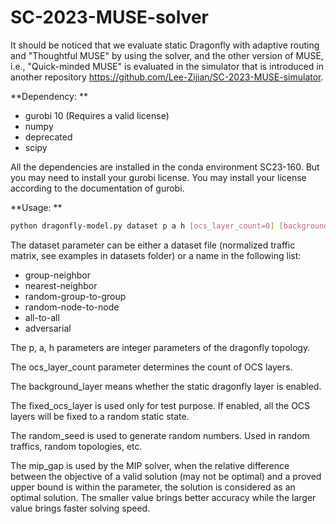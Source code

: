 # SC-2023-MUSE-solver
It should be noticed that we evaluate static Dragonfly with adaptive routing and "Thoughtful MUSE" by using the solver, and the other version of MUSE, i.e., "Quick-minded MUSE" is evaluated in the simulator that is introduced in another repository <https://github.com/Lee-Zijian/SC-2023-MUSE-simulator>.

**Dependency: **

* gurobi 10 (Requires a valid license)
* numpy
* deprecated
* scipy

All the dependencies are installed in the conda environment SC23-160. But you may need to install your gurobi license. You may install your license according to the documentation of gurobi.

**Usage: **

```bash
python dragonfly-model.py dataset p a h [ocs_layer_count=0] [background_layer=True] [fixed_ocs_layer=False] [random_seed=0] [mip_gap=0.0001]
```

The dataset parameter can be either a dataset file (normalized traffic matrix, see examples in datasets folder) or a name in the following list:

* group-neighbor
* nearest-neighbor
* random-group-to-group
* random-node-to-node
* all-to-all
* adversarial

The p, a, h parameters are integer parameters of the dragonfly topology.

The ocs_layer_count parameter determines the count of OCS layers.

The background_layer means whether the static dragonfly layer is enabled.

The fixed_ocs_layer is used only for test purpose. If enabled, all the OCS layers will be fixed to a random static state.

The random_seed is used to generate random numbers. Used in random traffics, random topologies, etc.

The mip_gap is used by the MIP solver, when the relative difference between the objective of a valid solution (may not be optimal) and a proved upper bound is within the parameter, the solution is considered as an optimal solution. The smaller value brings better accuracy while the larger value brings faster solving speed.
